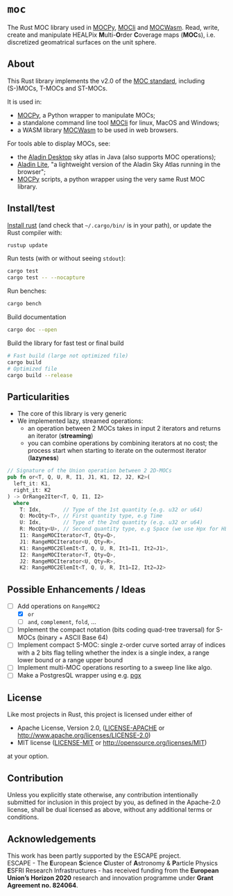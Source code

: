 <meta charset="utf-8"/>

# `moc`

The Rust MOC library used in
[MOCPy](https://github.com/cds-astro/mocpy),
[MOCli](https://github.com/cds-astro/cds-moc-rust/tree/main/crates/cli) and
[MOCWasm](https://github.com/cds-astro/cds-moc-rust/tree/main/crates/wasm).
Read, write, create and manipulate HEALPix **M**ulti-**O**rder **C**overage maps (**MOC**s),
i.e. discretized geomatrical surfaces on the unit sphere.

## About

This Rust library implements the v2.0 of the [MOC standard](https://ivoa.net/documents/MOC/),
including (S-)MOCs, T-MOCs and ST-MOCs.

It is used in:
* [MOCPy](https://github.com/cds-astro/mocpy), a Python wrapper to manipulate MOCs;
* a standalone command line tool [MOCli](https://github.com/cds-astro/cds-moc-rust/tree/main/crates/cli) for linux, MacOS and Windows;
* a WASM library [MOCWasm](https://github.com/cds-astro/cds-moc-rust/tree/main/crates/wasm) to be used in web browsers.

For tools able to display MOCs, see:
* the [Aladin Desktop](https://aladin.u-strasbg.fr/) sky atlas in Java (also supports MOC operations);
* [Aladin Lite](https://aladin.u-strasbg.fr/AladinLite/), "a lightweight version of the Aladin Sky Atlas running in the browser";
* [MOCPy](https://cds-astro.github.io/mocpy/) scripts, a python wrapper using the very same Rust MOC library.


## Install/test

[Install rust](https://www.rust-lang.org/tools/install)
(and check that `~/.cargo/bin/` is in your path),
or update the Rust compiler with:
```bash
rustup update
``` 

Run tests (with or without seeing `stdout`):
```bash
cargo test
cargo test -- --nocapture
```
Run benches:
```bash
cargo bench
```
Build documentation
```bash
cargo doc --open
```

Build the library for fast test or final build
```bash
# Fast build (large not optimized file) 
cargo build
# Optimized file
cargo build --release
```

## Particularities

* The core of this library is very generic
* We implemented lazy, streamed operations:
    + an operation between 2 MOCs takes in input 2 iterators and returns an iterator (**streaming**)
    + you can combine operations by combining iterators at no cost;
      the process start when starting to iterate on the outermost iterator (**lazyness**)
```rust
// Signature of the Union operation between 2 2D-MOCs
pub fn or<T, Q, U, R, I1, J1, K1, I2, J2, K2>(
  left_it: K1,
  right_it: K2
) -> OrRange2Iter<T, Q, I1, I2>
  where
    T: Idx,       // Type of the 1st quantity (e.g. u32 or u64)
    Q: MocQty<T>, // First quantity type, e.g Time
    U: Idx,       // Type of the 2nd quantity (e.g. u32 or u64)
    R: MocQty<U>, // Second quantity type, e.g Space (we use Hpx for HEALPix)
    I1: RangeMOCIterator<T, Qty=Q>,
    J1: RangeMOCIterator<U, Qty=R>,
    K1: RangeMOC2ElemIt<T, Q, U, R, It1=I1, It2=J1>,
    I2: RangeMOCIterator<T, Qty=Q>,
    J2: RangeMOCIterator<U, Qty=R>,
    K2: RangeMOC2ElemIt<T, Q, U, R, It1=I2, It2=J2>
```

## Possible Enhancements / Ideas

* [ ] Add operations on `RangeMOC2`
    + [X] `or`
    + [ ] `and`, `complement`, `fold`, ...
* [ ] Implement the compact notation (bits coding quad-tree traversal) for S-MOCs (binary + ASCII Base 64)
* [ ] Implement compact S-MOC: single z-order curve sorted array of indices with a 2 bits flag telling
      whether the index is a single index, a range lower bound or a range upper bound
* [ ] Implement multi-MOC operations resorting to a sweep line like algo.
* [ ] Make a PostgresQL wrapper using e.g. [pgx](https://github.com/zombodb/pgx/)

## License

Like most projects in Rust, this project is licensed under either of

* Apache License, Version 2.0, ([LICENSE-APACHE](LICENSE-APACHE) or
  http://www.apache.org/licenses/LICENSE-2.0)
* MIT license ([LICENSE-MIT](LICENSE-MIT) or
  http://opensource.org/licenses/MIT)

at your option.


## Contribution

Unless you explicitly state otherwise, any contribution intentionally submitted
for inclusion in this project by you, as defined in the Apache-2.0 license,
shall be dual licensed as above, without any additional terms or conditions.


## Acknowledgements

This work has been partly supported by the ESCAPE project.  
ESCAPE - The **E**uropean **S**cience **C**luster of **A**stronomy & **P**article Physics **E**SFRI Research Infrastructures -
has received funding from the **European Union’s Horizon 2020** research and innovation programme under **Grant Agreement no. 824064**.

